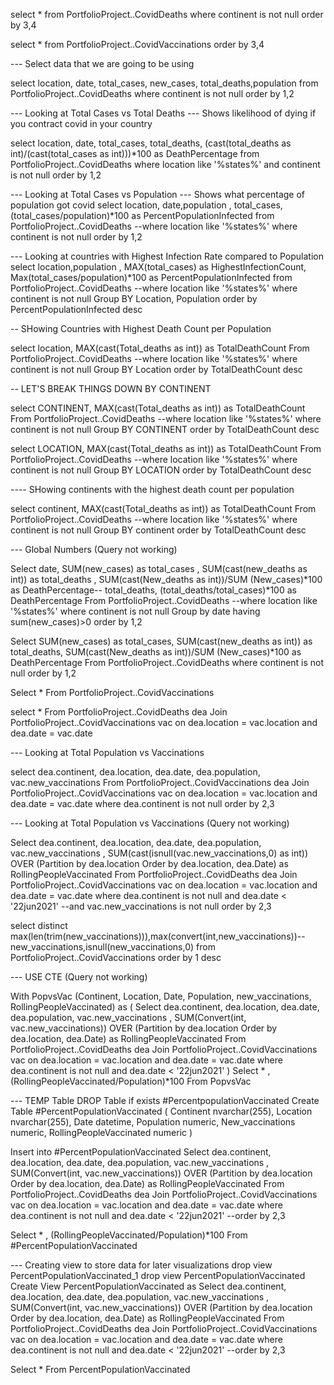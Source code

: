 select * 
from PortfolioProject..CovidDeaths
where continent is not null
order by 3,4



select * 
from PortfolioProject..CovidVaccinations
order by 3,4

--- Select data that we are going to be using

select location, date, total_cases, new_cases, total_deaths,population
from PortfolioProject..CovidDeaths
where continent is not null
order by 1,2


--- Looking at Total Cases vs Total Deaths
--- Shows likelihood of dying if you contract covid in your country

select location, date, total_cases, total_deaths, (cast(total_deaths as int)/(cast(total_cases as int)))*100 as DeathPercentage
from PortfolioProject..CovidDeaths
where location like '%states%'
and continent is not null
order by 1,2


--- Looking at Total Cases vs Population
--- Shows what percentage of population got covid
select location, date,population , total_cases, (total_cases/population)*100 as PercentPopulationInfected
from PortfolioProject..CovidDeaths
--where location like '%states%'
where continent is not null
order by 1,2


--- Looking at countries with Highest Infection Rate compared to Population
select location,population , MAX(total_cases) as HighestInfectionCount, Max(total_cases/population)*100 as PercentPopulationInfected
from PortfolioProject..CovidDeaths
--where location like '%states%'
where continent is not null
Group BY Location, Population
order by PercentPopulationInfected desc


-- SHowing Countries with Highest Death Count per Population

select location, MAX(cast(Total_deaths as int)) as TotalDeathCount
 From  PortfolioProject..CovidDeaths
--where location like '%states%'
where continent is not null
Group BY Location
order by TotalDeathCount desc


-- LET'S BREAK THINGS DOWN BY CONTINENT

select CONTINENT, MAX(cast(Total_deaths as int)) as TotalDeathCount
 From  PortfolioProject..CovidDeaths
--where location like '%states%'
where continent is not null
Group BY CONTINENT
order by TotalDeathCount desc

select LOCATION, MAX(cast(Total_deaths as int)) as TotalDeathCount
 From  PortfolioProject..CovidDeaths
--where location like '%states%'
where continent is not null
Group BY LOCATION
order by TotalDeathCount desc



---- SHowing continents with the highest death count per population

select continent, MAX(cast(Total_deaths as int)) as TotalDeathCount
 From  PortfolioProject..CovidDeaths
--where location like '%states%'
where continent is not null
Group BY continent
order by TotalDeathCount desc


--- Global Numbers (Query not working)

Select date, SUM(new_cases) as total_cases , SUM(cast(new_deaths as int)) as total_deaths , SUM(cast(New_deaths as int))/SUM
 (New_cases)*100 as DeathPercentage-- total_deaths, (total_deaths/total_cases)*100 as DeathPercentage
From PortfolioProject..CovidDeaths
--where location like '%states%'
where continent is not null
Group by date having sum(new_cases)>0
order by 1,2

Select SUM(new_cases) as total_cases, SUM(cast(new_deaths as int)) as total_deaths, SUM(cast(New_deaths as int))/SUM
 (New_cases)*100 as DeathPercentage
From PortfolioProject..CovidDeaths
where continent is not null
order by 1,2


Select *
From PortfolioProject..CovidVaccinations


select * 
From PortfolioProject..CovidDeaths dea
Join PortfolioProject..CovidVaccinations vac
on dea.location = vac.location
and dea.date = vac.date


--- Looking at Total Population vs Vaccinations

select  dea.continent, dea.location, dea.date, dea.population, vac.new_vaccinations
From PortfolioProject..CovidVaccinations dea
Join PortfolioProject..CovidVaccinations vac
on dea.location = vac.location
and dea.date = vac.date
where dea.continent is not null
order by 2,3

--- Looking at Total Population vs Vaccinations (Query not working)


Select dea.continent, dea.location, dea.date, dea.population, vac.new_vaccinations
 , SUM(cast(isnull(vac.new_vaccinations,0) as int)) OVER (Partition by dea.location Order by dea.location, dea.Date) as RollingPeopleVaccinated
From PortfolioProject..CovidDeaths dea
Join PortfolioProject..CovidVaccinations vac
on dea.location = vac.location
and dea.date = vac.date
where dea.continent is not null
and dea.date < '22jun2021'
--and vac.new_vaccinations is not null
order by 2,3


select distinct max(len(trim(new_vaccinations))),max(convert(int,new_vaccinations))-- new_vaccinations,isnull(new_vaccinations,0) 
from PortfolioProject..CovidVaccinations
order by 1 desc


--- USE CTE (Query not working)

With PopvsVac (Continent, Location, Date, Population, new_vaccinations, RollingPeopleVaccinated)
as
(
Select  dea.continent, dea.location, dea.date, dea.population, vac.new_vaccinations
 , SUM(Convert(int, vac.new_vaccinations)) OVER (Partition by dea.location Order by dea.location, 
 dea.Date) as RollingPeopleVaccinated
From PortfolioProject..CovidDeaths dea
Join PortfolioProject..CovidVaccinations vac
on dea.location = vac.location
and dea.date = vac.date
where dea.continent is not null
and dea.date < '22jun2021'
)
Select * , (RollingPeopleVaccinated/Population)*100
From PopvsVac


--- TEMP Table
DROP Table if exists #PercentpopulationVaccinated
Create Table #PercentPopulationVaccinated
(
Continent nvarchar(255),
Location nvarchar(255),
Date datetime,
Population numeric,
New_vaccinations numeric,
RollingPeopleVaccinated numeric
)

Insert into #PercentPopulationVaccinated
Select  dea.continent, dea.location, dea.date, dea.population, vac.new_vaccinations
 , SUM(Convert(int, vac.new_vaccinations)) OVER (Partition by dea.location Order by dea.location, 
 dea.Date) as RollingPeopleVaccinated
From PortfolioProject..CovidDeaths dea
Join PortfolioProject..CovidVaccinations vac
   on dea.location = vac.location
   and dea.date = vac.date
where dea.continent is not null
and dea.date < '22jun2021'
--order by 2,3

Select * , (RollingPeopleVaccinated/Population)*100
From #PercentPopulationVaccinated



--- Creating view to store data for later visualizations
drop view PercentPopulationVaccinated_1
drop view PercentPopulationVaccinated
Create View PercentPopulationVaccinated	as
Select  dea.continent, dea.location, dea.date, dea.population, vac.new_vaccinations
 , SUM(Convert(int, vac.new_vaccinations)) OVER (Partition by dea.location Order by dea.location, 
 dea.Date) as RollingPeopleVaccinated
From PortfolioProject..CovidDeaths dea
Join PortfolioProject..CovidVaccinations vac
   on dea.location = vac.location
   and dea.date = vac.date
where dea.continent is not null
and dea.date < '22jun2021'
--order by 2,3


Select *
From 
PercentPopulationVaccinated

